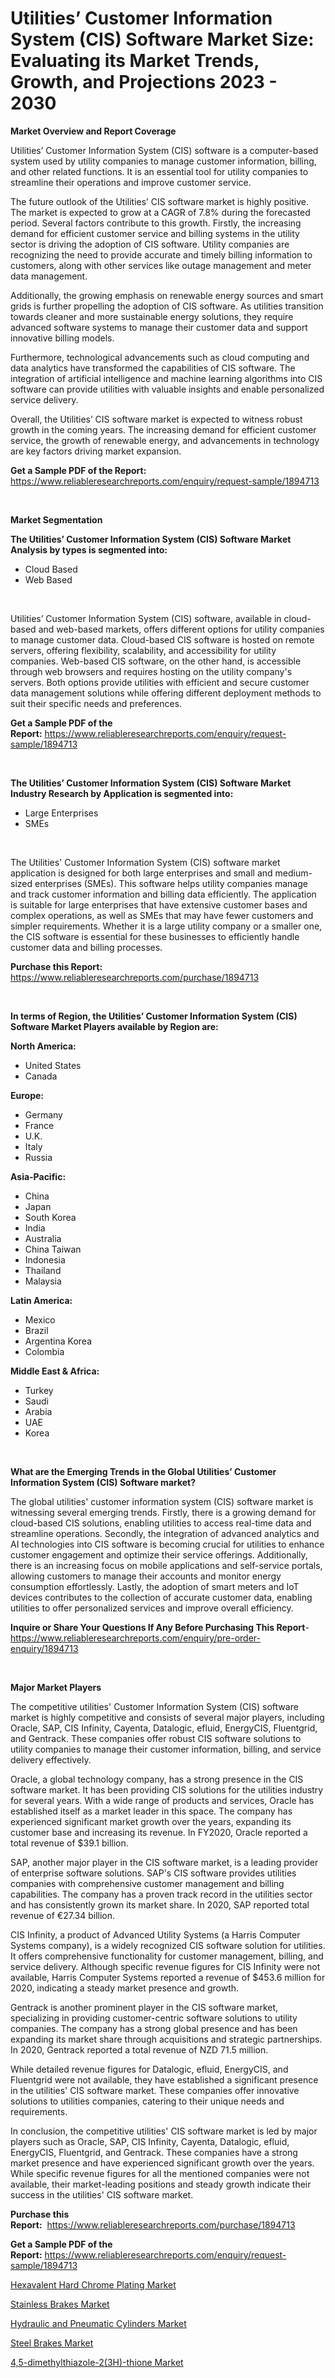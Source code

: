<p><h1>Utilities’ Customer Information System (CIS) Software Market Size: Evaluating its Market Trends, Growth, and Projections 2023 - 2030</h1></p><p><strong>Market Overview and Report Coverage</strong></p>
<p><p>Utilities’ Customer Information System (CIS) software is a computer-based system used by utility companies to manage customer information, billing, and other related functions. It is an essential tool for utility companies to streamline their operations and improve customer service.</p><p>The future outlook of the Utilities’ CIS software market is highly positive. The market is expected to grow at a CAGR of 7.8% during the forecasted period. Several factors contribute to this growth. Firstly, the increasing demand for efficient customer service and billing systems in the utility sector is driving the adoption of CIS software. Utility companies are recognizing the need to provide accurate and timely billing information to customers, along with other services like outage management and meter data management.</p><p>Additionally, the growing emphasis on renewable energy sources and smart grids is further propelling the adoption of CIS software. As utilities transition towards cleaner and more sustainable energy solutions, they require advanced software systems to manage their customer data and support innovative billing models.</p><p>Furthermore, technological advancements such as cloud computing and data analytics have transformed the capabilities of CIS software. The integration of artificial intelligence and machine learning algorithms into CIS software can provide utilities with valuable insights and enable personalized service delivery.</p><p>Overall, the Utilities’ CIS software market is expected to witness robust growth in the coming years. The increasing demand for efficient customer service, the growth of renewable energy, and advancements in technology are key factors driving market expansion.</p></p>
<p><strong>Get a Sample PDF of the Report:</strong> <a href="https://www.reliableresearchreports.com/enquiry/request-sample/1894713">https://www.reliableresearchreports.com/enquiry/request-sample/1894713</a></p>
<p>&nbsp;</p>
<p><strong>Market Segmentation</strong></p>
<p><strong>The Utilities’ Customer Information System (CIS) Software Market Analysis by types is segmented into:</strong></p>
<p><ul><li>Cloud Based</li><li>Web Based</li></ul></p>
<p>&nbsp;</p>
<p><p>Utilities’ Customer Information System (CIS) software, available in cloud-based and web-based markets, offers different options for utility companies to manage customer data. Cloud-based CIS software is hosted on remote servers, offering flexibility, scalability, and accessibility for utility companies. Web-based CIS software, on the other hand, is accessible through web browsers and requires hosting on the utility company's servers. Both options provide utilities with efficient and secure customer data management solutions while offering different deployment methods to suit their specific needs and preferences.</p></p>
<p><strong>Get a Sample PDF of the Report:</strong>&nbsp;<a href="https://www.reliableresearchreports.com/enquiry/request-sample/1894713">https://www.reliableresearchreports.com/enquiry/request-sample/1894713</a></p>
<p>&nbsp;</p>
<p><strong>The Utilities’ Customer Information System (CIS) Software Market Industry Research by Application is segmented into:</strong></p>
<p><ul><li>Large Enterprises</li><li>SMEs</li></ul></p>
<p>&nbsp;</p>
<p><p>The Utilities' Customer Information System (CIS) software market application is designed for both large enterprises and small and medium-sized enterprises (SMEs). This software helps utility companies manage and track customer information and billing data efficiently. The application is suitable for large enterprises that have extensive customer bases and complex operations, as well as SMEs that may have fewer customers and simpler requirements. Whether it is a large utility company or a smaller one, the CIS software is essential for these businesses to efficiently handle customer data and billing processes.</p></p>
<p><strong>Purchase this Report:</strong>&nbsp; <a href="https://www.reliableresearchreports.com/purchase/1894713">https://www.reliableresearchreports.com/purchase/1894713</a></p>
<p>&nbsp;</p>
<p><strong>In terms of Region, the Utilities’ Customer Information System (CIS) Software Market Players available by Region are:</strong></p>
<p>
    <p> <strong> North America: </strong>
        <ul>
            <li>United States</li>
            <li>Canada</li>
        </ul>
        </p> 
    <p> <strong> Europe: </strong>
        <ul>
            <li>Germany</li>
            <li>France</li>
            <li>U.K.</li>
            <li>Italy</li>
            <li>Russia</li>
        </ul>
        </p> 
    <p> <strong> Asia-Pacific: </strong>
        <ul>
            <li>China</li>
            <li>Japan</li>
            <li>South Korea</li>
            <li>India</li>
            <li>Australia</li>
            <li>China Taiwan</li>
            <li>Indonesia</li>
            <li>Thailand</li>
            <li>Malaysia</li>
        </ul>
        </p> 
    <p> <strong> Latin America: </strong>
        <ul>
            <li>Mexico</li>
            <li>Brazil</li>
            <li>Argentina Korea</li>
            <li>Colombia</li>
        </ul>
        </p> 
    <p> <strong> Middle East & Africa: </strong>
        <ul>
            <li>Turkey</li>
            <li>Saudi</li>
            <li>Arabia</li>
            <li>UAE</li>
            <li>Korea</li>
        </ul>
    </p>
    </p>
<p>&nbsp;</p>
<p><strong>What are the Emerging Trends in the Global Utilities’ Customer Information System (CIS) Software market?</strong></p>
<p><p>The global utilities' customer information system (CIS) software market is witnessing several emerging trends. Firstly, there is a growing demand for cloud-based CIS solutions, enabling utilities to access real-time data and streamline operations. Secondly, the integration of advanced analytics and AI technologies into CIS software is becoming crucial for utilities to enhance customer engagement and optimize their service offerings. Additionally, there is an increasing focus on mobile applications and self-service portals, allowing customers to manage their accounts and monitor energy consumption effortlessly. Lastly, the adoption of smart meters and IoT devices contributes to the collection of accurate customer data, enabling utilities to offer personalized services and improve overall efficiency.</p></p>
<p><strong>Inquire or Share Your Questions If Any Before Purchasing This Report</strong>- <a href="https://www.reliableresearchreports.com/enquiry/pre-order-enquiry/1894713">https://www.reliableresearchreports.com/enquiry/pre-order-enquiry/1894713</a></p>
<p>&nbsp;</p>
<p><strong>Major Market Players</strong></p>
<p><p>The competitive utilities' Customer Information System (CIS) software market is highly competitive and consists of several major players, including Oracle, SAP, CIS Infinity, Cayenta, Datalogic, efluid, EnergyCIS, Fluentgrid, and Gentrack. These companies offer robust CIS software solutions to utility companies to manage their customer information, billing, and service delivery effectively.</p><p>Oracle, a global technology company, has a strong presence in the CIS software market. It has been providing CIS solutions for the utilities industry for several years. With a wide range of products and services, Oracle has established itself as a market leader in this space. The company has experienced significant market growth over the years, expanding its customer base and increasing its revenue. In FY2020, Oracle reported a total revenue of $39.1 billion.</p><p>SAP, another major player in the CIS software market, is a leading provider of enterprise software solutions. SAP's CIS software provides utilities companies with comprehensive customer management and billing capabilities. The company has a proven track record in the utilities sector and has consistently grown its market share. In 2020, SAP reported total revenue of €27.34 billion.</p><p>CIS Infinity, a product of Advanced Utility Systems (a Harris Computer Systems company), is a widely recognized CIS software solution for utilities. It offers comprehensive functionality for customer management, billing, and service delivery. Although specific revenue figures for CIS Infinity were not available, Harris Computer Systems reported a revenue of $453.6 million for 2020, indicating a steady market presence and growth.</p><p>Gentrack is another prominent player in the CIS software market, specializing in providing customer-centric software solutions to utility companies. The company has a strong global presence and has been expanding its market share through acquisitions and strategic partnerships. In 2020, Gentrack reported a total revenue of NZD 71.5 million.</p><p>While detailed revenue figures for Datalogic, efluid, EnergyCIS, and Fluentgrid were not available, they have established a significant presence in the utilities' CIS software market. These companies offer innovative solutions to utilities companies, catering to their unique needs and requirements.</p><p>In conclusion, the competitive utilities' CIS software market is led by major players such as Oracle, SAP, CIS Infinity, Cayenta, Datalogic, efluid, EnergyCIS, Fluentgrid, and Gentrack. These companies have a strong market presence and have experienced significant growth over the years. While specific revenue figures for all the mentioned companies were not available, their market-leading positions and steady growth indicate their success in the utilities' CIS software market.</p></p>
<p><strong>Purchase this Report:</strong>&nbsp;&nbsp;<a href="https://www.reliableresearchreports.com/purchase/1894713">https://www.reliableresearchreports.com/purchase/1894713</a></p>
<p></p>
<p><strong>Get a Sample PDF of the Report:</strong>&nbsp;<a href="https://www.reliableresearchreports.com/enquiry/request-sample/1894713">https://www.reliableresearchreports.com/enquiry/request-sample/1894713</a></p>
<p><p><a href="https://github.com/rahu1503/Market-Research-Report-List-1/blob/main/hexavalent-hard-chrome-plating-market.md">Hexavalent Hard Chrome Plating Market</a></p><p><a href="https://medium.com/@yuvicharp23/stainless-brakes-market-trends-forecast-and-competitive-analysis-to-2030-60cbad2966e8">Stainless Brakes Market</a></p><p><a href="https://medium.com/@smriti.reportprime/hydraulic-and-pneumatic-cylinders-market-size-reveals-the-best-marketing-channels-in-global-bee0ff1d8759">Hydraulic and Pneumatic Cylinders Market</a></p><p><a href="https://medium.com/@kartik.reportprime/steel-brakes-nbsp-market-focuses-on-market-share-size-and-projected-forecast-till-2030-66d4e22591de">Steel Brakes Market</a></p><p><a href="https://github.com/gshchiplitsov/Market-Research-Report-List-1/blob/main/45-dimethylthiazole-23h-thione-market.md">4,5-dimethylthiazole-2(3H)-thione Market</a></p></p>